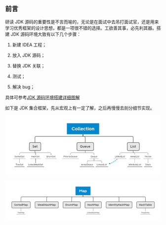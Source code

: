 ## 前言

研读 JDK 源码的重要性是不言而喻的，无论是在面试中去吊打面试官，还是用来学习优秀框架的设计思想，都是一项很不错的选择。工欲善其事，必先利其器。搭建 JDK 源码环境大致有以下几个步骤：

1. 新建 IDEA 工程；

2. 放入 JDK 源码；

3. 替换 JDK 关联；

4. 测试；

5. 解决 bug；

具体可参考[JDK 源码环境搭建详细图解](https://universtar.gitee.io/2020/04/07/Java%E6%BA%90%E7%A0%81%E9%98%85%E8%AF%BB%E7%8E%AF%E5%A2%83%E6%90%AD%E5%BB%BA/)

如下是 JDK 集合框架，先从宏观上有一定了解，之后再慢慢去剖分细节实现。

![](https://raw.githubusercontent.com/Millione/pb/master/img/Collection.png)

![](https://raw.githubusercontent.com/Millione/pb/master/img/Map.png)